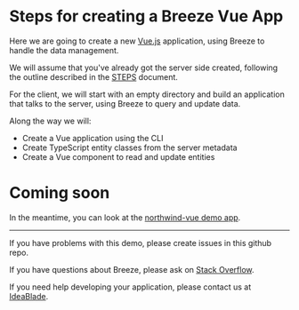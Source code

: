 # Steps for creating a Breeze Vue App

Here we are going to create a new [Vue.js](https://vuejs.org/) application, using Breeze to handle the data management.

We will assume that you've already got the server side created, following the outline described in the [STEPS](../STEPS.md) document.

For the client, we will start with an empty directory and build an application that
talks to the server, using Breeze to query and update data.

Along the way we will:

- Create a Vue application using the CLI
- Create TypeScript entity classes from the server metadata
- Create a Vue component to read and update entities

# Coming soon

In the meantime, you can look at the [northwind-vue demo app](https://github.com/Breeze/northwind-demo/tree/master/client/northwind-vue).
<hr>
If you have problems with this demo, please create issues in this github repo.

If you have questions about Breeze, please ask on [Stack Overflow](https://stackoverflow.com/questions/tagged/breeze).

If you need help developing your application, please contact us at [IdeaBlade](mailto:info@ideablade.com).

